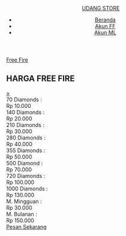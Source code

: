 <!DOCTYPE html>
<html lang="en">
<head>
  <meta charset="UTF-8">
  <meta http-equiv="X-UA-Compatible" content="IE=edge">
  <meta name="viewport" content="width=device-width, initial-scale=1.0">
  <title>Udang Store</title>
  <link rel="stylesheet" href="css/style.css">
</head>
<body>
  <header>
    <a href="#" class="title">UDANG STORE</a>
    <nav>
      <ul>
        <li><a href="#">Beranda</a></li>
        <li><a href="akunff.html">Akun FF</a></li>
        <li><a href="akunml.html">Akun ML</a></li>
      </ul>
    </nav>
  </header>

  <div class="ff">
    <div class="link">
        <a href="#harga-ff">
                <img src="./images/ff.png" alt="">
                <div class="judul-produk">Free Fire</div>
        </a>
    </div>
    <div class="overlay" id="harga-ff">
        <div class="popup">
            <h2>HARGA FREE FIRE</h2>
            <a class="close" href="#">&times;</a>
            <br>
            <div class="content">
                70 Diamonds  : 
                <br>    
                <span class="harga">Rp 10.000</span>
                <br>
                140 Diamonds : 
                <br>
                <span class="harga">Rp 20.000</span>
                <br>
                210 Diamonds : 
                <br>
                <span class="harga">Rp 30.000</span>
                <br>
                280 Diamonds : 
                <br>
                <span class="harga">Rp 40.000</span>
                <br>
                355 Diamonds : 
                <br>
                <span class="harga">Rp 50.000</span>
                <br>
                500 Diamond  : 
                <br>
                <span class="harga">Rp 70.000</span>
                <br>
                720 Diamonds : 
                <br>
                <span class="harga">Rp 100.000</span>
                <br>
                1000 Diamonds : 
                <br>
                <span class="harga">Rp 130.000</span>
                <br>
                M. Mingguan  : 
                <br>
                <span class="harga">Rp 30.000</span>
                <br>
                M. Bulanan   : 
                <br>
                <span class="harga">Rp 150.000</span>
                <br>
                <a class="pesan" href="https://wa.me/6282132873886" 
                target="_blank" 
                rel="noopener noreferrer"><img src="./images/whatsapp.png" alt="">Pesan Sekarang</a>
            </div>
        </div>
    </div>
</div>
</body>
</html>
